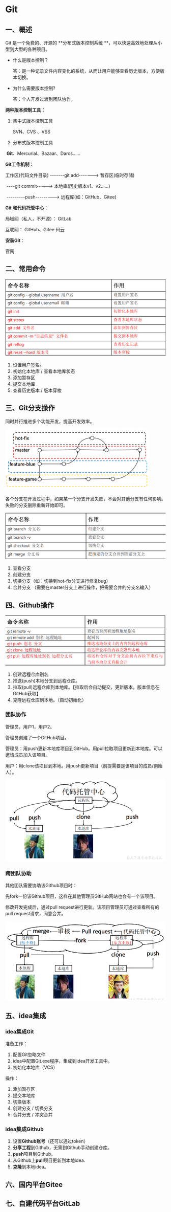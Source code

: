 # Git

## 一、概述

Git 是一个免费的、开源的 **分布式版本控制系统 **，可以快速高效地处理从小型到大型的各种项目。

- 什么是版本控制？	

  答：是一种记录文件内容变化的系统，从而让用户能够查看历史版本，方便版本切换。

- 为什么需要版本控制?    

  答：个人开发过渡到团队协作。

**两种版本控制工具：**

1. 集中式版本控制工具

   SVN、CVS 、VSS

2.  分布式版本控制工具

​		**Git**、Mercurial、Bazaar、Darcs……

**Git工作机制：**

工作区(代码文件目录)  -------git add------->  暂存区(临时存储) 

​									   ----git commit----->  本地库(历史版本v1、v2……)

​									   ---------push--------->  远程库(如：GitHub、Gitee)

**Git** **和代码托管中心**：

局域网（私人，不开源）： GitLab

互联网： GitHub、Gitee 码云

**安装Git**：

官网



## 二、常用命令

<img src="https://raw.githubusercontent.com/LifeSum12/typora-image/main/img/202207091707631.png" alt="image-20220709165841315" style="zoom: 67%;" />

1. 设置用户签名。
2. 初始化本地库 / 查看本地库状态 
3. 添加暂存区
4. 提交本地库
5. 查看历史版本 / 版本穿梭



## 三、Git分支操作

同时并行推进多个功能开发，提高开发效率。

<img src="https://raw.githubusercontent.com/LifeSum12/typora-image/main/img/202207091736825.png" alt="image-20220709173605763" style="zoom:50%;" />

各个分支在开发过程中，如果某一个分支开发失败，不会对其他分支有任何影响。失败的分支删除重新开始即可。

<img src="https://raw.githubusercontent.com/LifeSum12/typora-image/main/img/202207091735676.png" alt="image-20220709173519610" style="zoom:80%;" />

1. 查看分支
2. 创建分支
3. 切换分支（如：切换到hot-fix分支进行修复bug）
4. 合并分支 （需要在master分支上进行操作，把需要合并的分支名输入）



## 四、Github操作

<img src="https://raw.githubusercontent.com/LifeSum12/typora-image/main/img/202207091828837.png" alt="image-20220709182803746" style="zoom:80%;" />

1. 创建远程仓库别名
2. 推送(push)本地分支到远程仓库。
3. 拉取(pull)远程仓库到本地库。【拉取后会自动提交，更新版本。版本信息在GitHub获取】
4. 克隆远程仓库到本地。（自动初始化）



### 团队协作

管理员，用户1，用户2。

管理员创建了一个GitHub项目。

管理员：用push更新本地库项目到GitHub。用pull拉取项目更新到本地库。可以邀请成员加入该项目。

用户：用clone该项目到本地。用push更新项目（前提需要是该项目的成员/创始人）。

<img src="https://raw.githubusercontent.com/LifeSum12/typora-image/main/img/202207092016468.png" alt="image-20220709201653246" style="zoom:67%;" />

### 跨团队协助

其他团队需要协助该Github项目时：

先fork一份该Github项目，这样在其他管理员GitHub网站也会有一个该项目。

修改开发完成后，通过pull request进行更新。该项目管理员可通过查看所有的pull request请求，同意合并。

<img src="https://raw.githubusercontent.com/LifeSum12/typora-image/main/img/202207092017012.png" alt="image-20220709201714905" style="zoom: 67%;" />



## 五、idea集成

### idea集成Git

准备工作：

1. 配置Git忽略文件
2. idea中配置Git.exe程序，集成到idea开发工具中。
3. 初始化本地库（VCS）

操作：

1. 添加暂存区
2. 提交本地库
3. 切换版本
4. 创建分支 / 切换分支
5. 合并分支 / 冲突合并 

### idea集成Github

1. 设置**Github账号**（还可以通过token）
2. **分享工程**到Github，无需到Github手动创建仓库。
3. **push**项目到Github。
4. 从Github上**pull**项目更新到本地idea.
5. **克隆**到本地idea。



## 六、国内平台Gitee

## 七、自建代码平台GitLab